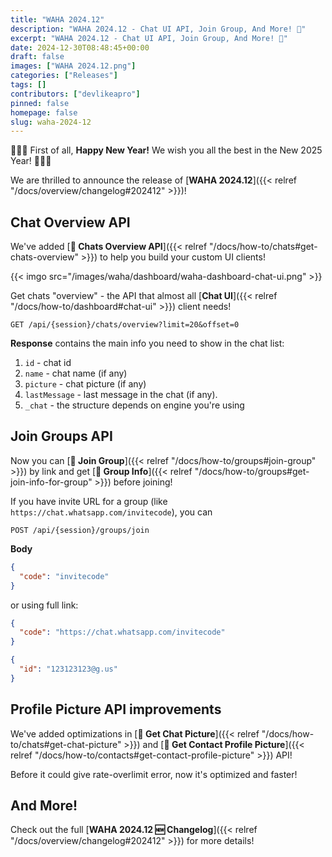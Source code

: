 ```yaml
---
title: "WAHA 2024.12"
description: "WAHA 2024.12 - Chat UI API, Join Group, And More! 🎉"
excerpt: "WAHA 2024.12 - Chat UI API, Join Group, And More! 🎉"
date: 2024-12-30T08:48:45+00:00
draft: false
images: ["WAHA 2024.12.png"]
categories: ["Releases"]
tags: []
contributors: ["devlikeapro"]
pinned: false
homepage: false
slug: waha-2024-12
---
```


🎉🎉🎉 First of all, **Happy New Year!** We wish you all the best in the New 2025 Year! 🎉🎉🎉

We are thrilled to announce the release of [**WAHA 2024.12**]({{< relref "/docs/overview/changelog#202412" >}})!

## Chat Overview API
We've added [**💬 Chats Overview API**]({{< relref "/docs/how-to/chats#get-chats-overview" >}})
to help you build your custom UI clients!

{{< imgo src="/images/waha/dashboard/waha-dashboard-chat-ui.png" >}}

Get chats "overview" - the API that almost all
[**Chat UI**]({{< relref "/docs/how-to/dashboard#chat-ui" >}})
client needs!

```http request
GET /api/{session}/chats/overview?limit=20&offset=0
```

**Response** contains the main info you need to show in the chat list:
1. `id` - chat id
2. `name` - chat name (if any)
3. `picture` - chat picture (if any)
4. `lastMessage` - last message in the chat (if any).
5. `_chat` - the structure depends on engine you're using

## Join Groups API
Now you can 
[**👥 Join Group**]({{< relref "/docs/how-to/groups#join-group" >}}) 
by link 
and get 
[**👥 Group Info**]({{< relref "/docs/how-to/groups#get-join-info-for-group" >}})
before joining!

If you have invite URL for a group (like `https://chat.whatsapp.com/invitecode`), you can

```http request
POST /api/{session}/groups/join
```

**Body**
```json
{
  "code": "invitecode"
}
```

or using full link:
```json
{
  "code": "https://chat.whatsapp.com/invitecode"
}
```

```json { title="Response" }
{
  "id": "123123123@g.us"
}
```

## Profile Picture API improvements
We've added optimizations in 
[**💬 Get Chat Picture**]({{< relref "/docs/how-to/chats#get-chat-picture" >}})
and 
[**👤 Get Contact Profile Picture**]({{< relref "/docs/how-to/contacts#get-contact-profile-picture" >}})
API!

Before it could give rate-overlimit error, now it's optimized and faster!

## And More!
Check out the full [**WAHA 2024.12 🆕 Changelog**]({{< relref "/docs/overview/changelog#202412" >}}) for more details!



